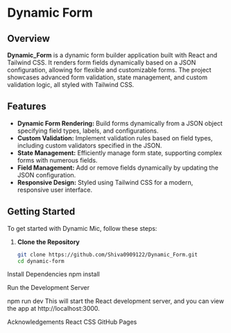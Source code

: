 # Dynamic Form

## Overview

**Dynamic_Form** is a dynamic form builder application built with React and Tailwind CSS. It renders form fields dynamically based on a JSON configuration, allowing for flexible and customizable forms. The project showcases advanced form validation, state management, and custom validation logic, all styled with Tailwind CSS.

## Features

- **Dynamic Form Rendering:** Build forms dynamically from a JSON object specifying field types, labels, and configurations.
- **Custom Validation:** Implement validation rules based on field types, including custom validators specified in the JSON.
- **State Management:** Efficiently manage form state, supporting complex forms with numerous fields.
- **Field Management:** Add or remove fields dynamically by updating the JSON configuration.
- **Responsive Design:** Styled using Tailwind CSS for a modern, responsive user interface.

## Getting Started

To get started with Dynamic Mic, follow these steps:

1. **Clone the Repository**
   ```bash
   git clone https://github.com/Shiva0909122/Dynamic_Form.git
   cd dynamic-form
Install Dependencies
npm install

Run the Development Server

npm run dev
This will start the React development server, and you can view the app at http://localhost:3000.

Acknowledgements
React
CSS
GitHub Pages

